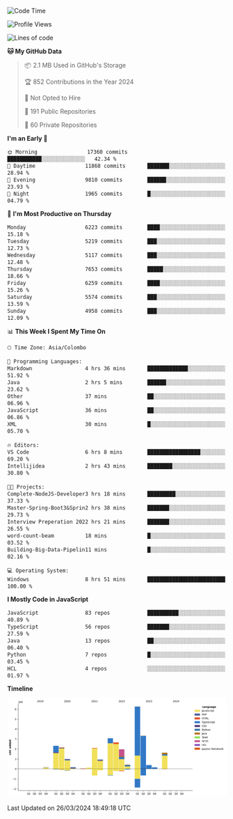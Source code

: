 
<!--START_SECTION:waka-->
![Code Time](http://img.shields.io/badge/Code%20Time-1%2C616%20hrs%2033%20mins-blue)

![Profile Views](http://img.shields.io/badge/Profile%20Views-0-blue)

![Lines of code](https://img.shields.io/badge/From%20Hello%20World%20I%27ve%20Written-28.7%20million%20lines%20of%20code-blue)

**🐱 My GitHub Data** 

> 📦 2.1 MB Used in GitHub's Storage 
 > 
> 🏆 852 Contributions in the Year 2024
 > 
> 🚫 Not Opted to Hire
 > 
> 📜 191 Public Repositories 
 > 
> 🔑 60 Private Repositories 
 > 
**I'm an Early 🐤** 

```text
🌞 Morning                17360 commits       ███████████░░░░░░░░░░░░░░   42.34 % 
🌆 Daytime                11868 commits       ███████░░░░░░░░░░░░░░░░░░   28.94 % 
🌃 Evening                9810 commits        ██████░░░░░░░░░░░░░░░░░░░   23.93 % 
🌙 Night                  1965 commits        █░░░░░░░░░░░░░░░░░░░░░░░░   04.79 % 
```
📅 **I'm Most Productive on Thursday** 

```text
Monday                   6223 commits        ████░░░░░░░░░░░░░░░░░░░░░   15.18 % 
Tuesday                  5219 commits        ███░░░░░░░░░░░░░░░░░░░░░░   12.73 % 
Wednesday                5117 commits        ███░░░░░░░░░░░░░░░░░░░░░░   12.48 % 
Thursday                 7653 commits        █████░░░░░░░░░░░░░░░░░░░░   18.66 % 
Friday                   6259 commits        ████░░░░░░░░░░░░░░░░░░░░░   15.26 % 
Saturday                 5574 commits        ███░░░░░░░░░░░░░░░░░░░░░░   13.59 % 
Sunday                   4958 commits        ███░░░░░░░░░░░░░░░░░░░░░░   12.09 % 
```


📊 **This Week I Spent My Time On** 

```text
🕑︎ Time Zone: Asia/Colombo

💬 Programming Languages: 
Markdown                 4 hrs 36 mins       █████████████░░░░░░░░░░░░   51.92 % 
Java                     2 hrs 5 mins        ██████░░░░░░░░░░░░░░░░░░░   23.62 % 
Other                    37 mins             ██░░░░░░░░░░░░░░░░░░░░░░░   06.96 % 
JavaScript               36 mins             ██░░░░░░░░░░░░░░░░░░░░░░░   06.86 % 
XML                      30 mins             █░░░░░░░░░░░░░░░░░░░░░░░░   05.70 % 

🔥 Editors: 
VS Code                  6 hrs 8 mins        █████████████████░░░░░░░░   69.20 % 
Intellijidea             2 hrs 43 mins       ████████░░░░░░░░░░░░░░░░░   30.80 % 

🐱‍💻 Projects: 
Complete-NodeJS-Developer3 hrs 18 mins       █████████░░░░░░░░░░░░░░░░   37.33 % 
Master-Spring-Boot3&Sprin2 hrs 38 mins       ███████░░░░░░░░░░░░░░░░░░   29.73 % 
Interview Preperation 2022 hrs 21 mins       ███████░░░░░░░░░░░░░░░░░░   26.55 % 
word-count-beam          18 mins             █░░░░░░░░░░░░░░░░░░░░░░░░   03.52 % 
Building-Big-Data-Pipelin11 mins             █░░░░░░░░░░░░░░░░░░░░░░░░   02.16 % 

💻 Operating System: 
Windows                  8 hrs 51 mins       █████████████████████████   100.00 % 
```

**I Mostly Code in JavaScript** 

```text
JavaScript               83 repos            ██████████░░░░░░░░░░░░░░░   40.89 % 
TypeScript               56 repos            ███████░░░░░░░░░░░░░░░░░░   27.59 % 
Java                     13 repos            ██░░░░░░░░░░░░░░░░░░░░░░░   06.40 % 
Python                   7 repos             █░░░░░░░░░░░░░░░░░░░░░░░░   03.45 % 
HCL                      4 repos             ░░░░░░░░░░░░░░░░░░░░░░░░░   01.97 % 
```



**Timeline**

![Lines of Code chart](https://raw.githubusercontent.com/ccweerasinghe1994/ccweerasinghe1994/master/assets/bar_graph.png)


 Last Updated on 26/03/2024 18:49:18 UTC
<!--END_SECTION:waka-->
